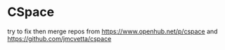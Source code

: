 # CSpace
try to fix then merge repos from https://www.openhub.net/p/cspace and https://github.com/jmcvetta/cspace
